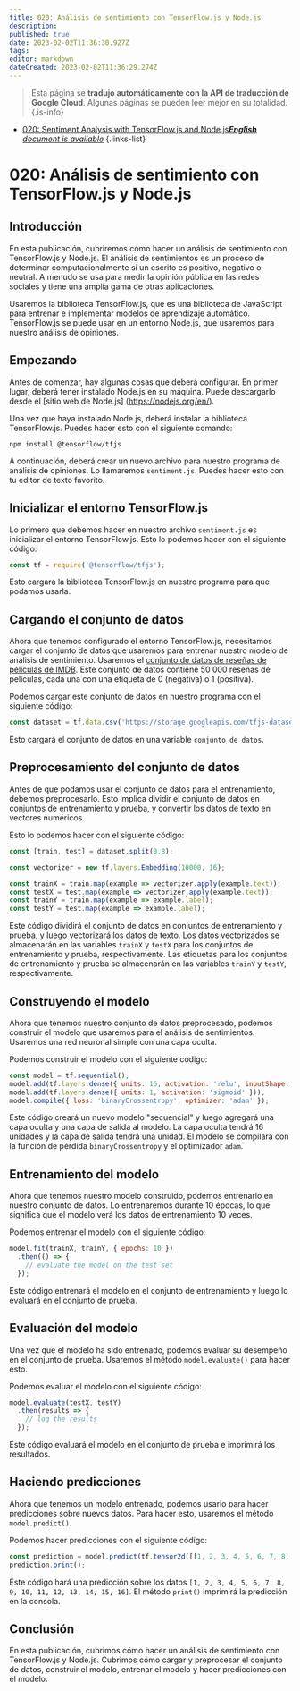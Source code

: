 ```yaml
---
title: 020: Análisis de sentimiento con TensorFlow.js y Node.js
description: 
published: true
date: 2023-02-02T11:36:30.927Z
tags: 
editor: markdown
dateCreated: 2023-02-02T11:36:29.274Z
---
```


> Esta página se **tradujo automáticamente con la API de traducción de Google Cloud**.
Algunas páginas se pueden leer mejor en su totalidad.{.is-info}



- [020: Sentiment Analysis with TensorFlow.js and Node.js***English** document is available*](/en/Knowledge-base/TensorFlow-js/Learning/020-sentiment-analysis-with-tensorflow-js-and-node-js)
{.links-list}


# 020: Análisis de sentimiento con TensorFlow.js y Node.js

## Introducción

En esta publicación, cubriremos cómo hacer un análisis de sentimiento con TensorFlow.js y Node.js. El análisis de sentimientos es un proceso de determinar computacionalmente si un escrito es positivo, negativo o neutral. A menudo se usa para medir la opinión pública en las redes sociales y tiene una amplia gama de otras aplicaciones.

Usaremos la biblioteca TensorFlow.js, que es una biblioteca de JavaScript para entrenar e implementar modelos de aprendizaje automático. TensorFlow.js se puede usar en un entorno Node.js, que usaremos para nuestro análisis de opiniones.

## Empezando

Antes de comenzar, hay algunas cosas que deberá configurar. En primer lugar, deberá tener instalado Node.js en su máquina. Puede descargarlo desde el [sitio web de Node.js] (https://nodejs.org/en/).

Una vez que haya instalado Node.js, deberá instalar la biblioteca TensorFlow.js. Puedes hacer esto con el siguiente comando:

```
npm install @tensorflow/tfjs
```

A continuación, deberá crear un nuevo archivo para nuestro programa de análisis de opiniones. Lo llamaremos `sentiment.js`. Puedes hacer esto con tu editor de texto favorito.

## Inicializar el entorno TensorFlow.js

Lo primero que debemos hacer en nuestro archivo `sentiment.js` es inicializar el entorno TensorFlow.js. Esto lo podemos hacer con el siguiente código:

```javascript
const tf = require('@tensorflow/tfjs');
```

Esto cargará la biblioteca TensorFlow.js en nuestro programa para que podamos usarla.

## Cargando el conjunto de datos

Ahora que tenemos configurado el entorno TensorFlow.js, necesitamos cargar el conjunto de datos que usaremos para entrenar nuestro modelo de análisis de sentimiento. Usaremos el [conjunto de datos de reseñas de películas de IMDB](https://ai.stanford.edu/~amaas/data/sentiment/). Este conjunto de datos contiene 50 000 reseñas de películas, cada una con una etiqueta de 0 (negativa) o 1 (positiva).

Podemos cargar este conjunto de datos en nuestro programa con el siguiente código:

```javascript
const dataset = tf.data.csv('https://storage.googleapis.com/tfjs-datasets/imdb_reviews.csv');
```

Esto cargará el conjunto de datos en una variable `conjunto de datos`.

## Preprocesamiento del conjunto de datos

Antes de que podamos usar el conjunto de datos para el entrenamiento, debemos preprocesarlo. Esto implica dividir el conjunto de datos en conjuntos de entrenamiento y prueba, y convertir los datos de texto en vectores numéricos.

Esto lo podemos hacer con el siguiente código:

```javascript
const [train, test] = dataset.split(0.8);

const vectorizer = new tf.layers.Embedding(10000, 16);

const trainX = train.map(example => vectorizer.apply(example.text));
const testX = test.map(example => vectorizer.apply(example.text));
const trainY = train.map(example => example.label);
const testY = test.map(example => example.label);
```

Este código dividirá el conjunto de datos en conjuntos de entrenamiento y prueba, y luego vectorizará los datos de texto. Los datos vectorizados se almacenarán en las variables `trainX` y `testX` para los conjuntos de entrenamiento y prueba, respectivamente. Las etiquetas para los conjuntos de entrenamiento y prueba se almacenarán en las variables `trainY` y `testY`, respectivamente.

## Construyendo el modelo

Ahora que tenemos nuestro conjunto de datos preprocesado, podemos construir el modelo que usaremos para el análisis de sentimientos. Usaremos una red neuronal simple con una capa oculta.

Podemos construir el modelo con el siguiente código:

```javascript
const model = tf.sequential();
model.add(tf.layers.dense({ units: 16, activation: 'relu', inputShape: [16] }));
model.add(tf.layers.dense({ units: 1, activation: 'sigmoid' }));
model.compile({ loss: 'binaryCrossentropy', optimizer: 'adam' });
```

Este código creará un nuevo modelo "secuencial" y luego agregará una capa oculta y una capa de salida al modelo. La capa oculta tendrá 16 unidades y la capa de salida tendrá una unidad. El modelo se compilará con la función de pérdida `binaryCrossentropy` y el optimizador `adam`.

## Entrenamiento del modelo

Ahora que tenemos nuestro modelo construido, podemos entrenarlo en nuestro conjunto de datos. Lo entrenaremos durante 10 épocas, lo que significa que el modelo verá los datos de entrenamiento 10 veces.

Podemos entrenar el modelo con el siguiente código:

```javascript
model.fit(trainX, trainY, { epochs: 10 })
  .then(() => {
    // evaluate the model on the test set
  });
```

Este código entrenará el modelo en el conjunto de entrenamiento y luego lo evaluará en el conjunto de prueba.

## Evaluación del modelo

Una vez que el modelo ha sido entrenado, podemos evaluar su desempeño en el conjunto de prueba. Usaremos el método `model.evaluate()` para hacer esto.

Podemos evaluar el modelo con el siguiente código:

```javascript
model.evaluate(testX, testY)
  .then(results => {
    // log the results
  });
```

Este código evaluará el modelo en el conjunto de prueba e imprimirá los resultados.

## Haciendo predicciones

Ahora que tenemos un modelo entrenado, podemos usarlo para hacer predicciones sobre nuevos datos. Para hacer esto, usaremos el método `model.predict()`.

Podemos hacer predicciones con el siguiente código:

```javascript
const prediction = model.predict(tf.tensor2d([[1, 2, 3, 4, 5, 6, 7, 8, 9, 10, 11, 12, 13, 14, 15, 16]]));
prediction.print();
```

Este código hará una predicción sobre los datos `[1, 2, 3, 4, 5, 6, 7, 8, 9, 10, 11, 12, 13, 14, 15, 16]`. El método `print()` imprimirá la predicción en la consola.

## Conclusión

En esta publicación, cubrimos cómo hacer un análisis de sentimiento con TensorFlow.js y Node.js. Cubrimos cómo cargar y preprocesar el conjunto de datos, construir el modelo, entrenar el modelo y hacer predicciones con el modelo.